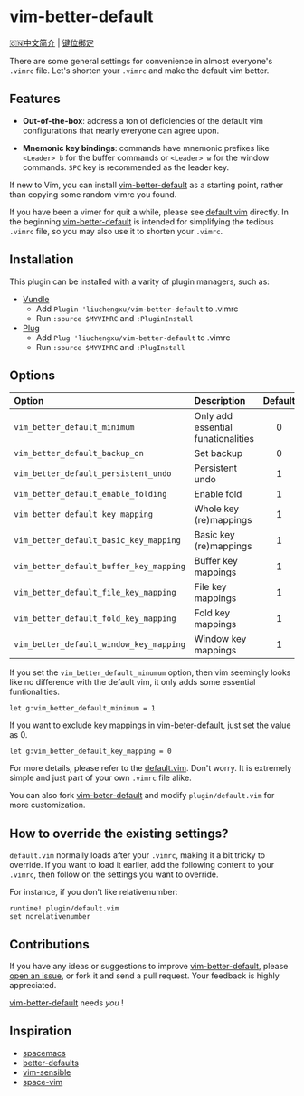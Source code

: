 # vim-better-default

[:cn:中文简介](https://liuchengxu.github.io/2016/10/31/my-first-vim-plugin.html) | [键位绑定](https://github.com/liuchengxu/space-vim/blob/master/doc/tutorial_cn.md#vim-better-default)

There are some general settings for convenience in almost everyone's `.vimrc` file. Let's shorten your `.vimrc` and make the default vim better.


## Features

- **Out-of-the-box**: address a ton of deficiencies of the default vim configurations that nearly everyone can agree upon.

- **Mnemonic key bindings**: commands have mnemonic prefixes like `<Leader> b` for the buffer commands or `<Leader> w` for the window commands. `SPC` key is recommended as the leader key.

If new to Vim, you can install [vim-better-default](https://github.com/liuchengxu/vim-better-default) as a starting point, rather than copying some random vimrc you found.

If you have been a vimer for quit a while, please see [default.vim](https://github.com/liuchengxu/vim-better-default/blob/master/plugin/default.vim) directly. In the beginning [vim-better-default](https://github.com/liuchengxu/vim-better-default) is intended for simplifying the tedious `.vimrc` file, so you may also use it to shorten your `.vimrc`.

## Installation

This plugin can be installed with a varity of plugin managers, such as:

- [Vundle](https://github.com/VundleVim/Vundle.vim)
    - Add `Plugin 'liuchengxu/vim-better-default` to .vimrc
    - Run `:source $MYVIMRC` and `:PluginInstall`
- [Plug](https://github.com/junegunn/vim-plug)
    - Add `Plug 'liuchengxu/vim-better-default` to .vimrc
    - Run `:source $MYVIMRC` and `:PlugInstall`

## Options

Option                                  | Description                        | Default |
:----                                   | :----                              | :----:
`vim_better_default_minimum`            | Only add essential funationalities | 0
`vim_better_default_backup_on`          | Set backup                         | 0
`vim_better_default_persistent_undo`    | Persistent undo                    | 1
`vim_better_default_enable_folding`     | Enable fold                        | 1
`vim_better_default_key_mapping`        | Whole key (re)mappings             | 1
`vim_better_default_basic_key_mapping`  | Basic key (re)mappings             | 1
`vim_better_default_buffer_key_mapping` | Buffer key mappings                | 1
`vim_better_default_file_key_mapping`   | File key mappings                  | 1
`vim_better_default_fold_key_mapping`   | Fold key mappings                  | 1
`vim_better_default_window_key_mapping` | Window key mappings                | 1


If you set the `vim_better_default_minumum` option, then vim seemingly looks like no difference with the default vim, it only adds some essential funtionalities.

```
let g:vim_better_default_minimum = 1
```

If you want to exclude key mappings in [vim-beter-default](https://github.com/liuchengxu/vim-better-default), just set the value as 0.

```
let g:vim_better_default_key_mapping = 0
```

For more details, please refer to the [default.vim](https://github.com/liuchengxu/vim-better-default/blob/master/plugin/default.vim). Don't worry. It is extremely simple and just part of your own `.vimrc` file alike.

You can also fork [vim-beter-default](https://github.com/liuchengxu/vim-better-default) and modify `plugin/default.vim` for more customization.

## How to override the existing settings?

`default.vim` normally loads after your `.vimrc`, making it a bit tricky to override. If you want to load it earlier, add the following content to your `.vimrc`, then follow on the settings you want to override.

For instance, if you don't like relativenumber:

```
runtime! plugin/default.vim
set norelativenumber
```

## Contributions

If you have any ideas or suggestions to improve [vim-better-default](https://github.com/liuchengxu/vim-better-default), please [open an issue](https://github.com/liuchengxu/vim-better-default/issues), or fork it and send a pull request. Your feedback is highly appreciated. 

[vim-better-default](https://github.com/liuchengxu/vim-better-default) needs *you* !

## Inspiration

- [spacemacs](https://github.com/syl20bnr/spacemacs)
- [better-defaults](https://github.com/technomancy/better-defaults)
- [vim-sensible](https://github.com/tpope/vim-sensible)
- [space-vim](https://github.com/liuchengxu/space-vim)
